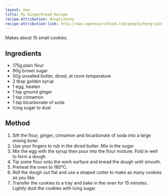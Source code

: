 ```yaml
---
layout: new
title: My Gingerbread Recipe
recipe-attribution: HungryJenny
recipe-attribution-link: http://www.opensourcefood.com/people/HungryJenny/recipes/soft-christmas-gingerbread-cookies
---
```

Makes about 15 small cookies.

## Ingredients

* 175g plain flour
* 90g brown sugar
* 50g unsalted butter, diced, at room temperature
* 2 tbsp golden syrup
* 1 egg, beaten
* 1 tsp ground ginger
* 1 tsp cinnamon
* 1 tsp bicarbonate of soda
* Icing sugar to dust

## Method

1. Sift the flour, ginger, cinnamon and bicarbonate of soda into a large mixing bowl.
2. Use your fingers to rub in the diced butter. Mix in the sugar.
3. Mix the egg with the syrup then pour into the flour mixture. Fold in well to form a dough.
4. Tip some flour onto the work surface and knead the dough until smooth.
5. Preheat the oven to 180°C.
6. Roll the dough out flat and use a shaped cutter to make as many cookies as you like.
7. Transfer the cookies to a tray and bake in the oven for 15 minutes. Lightly dust the cookies with icing sugar.
